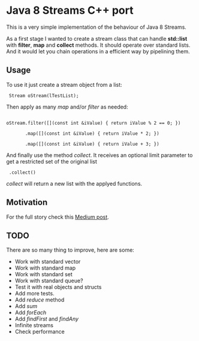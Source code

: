 # Java 8 Streams C++ port

This is a very simple implementation of the behaviour of Java 8 Streams.

As a first stage I wanted to create a stream class that can handle **std::list** with **filter**, **map** and **collect** methods. It should operate over standard lists. And it would let you chain operations in a efficient way by pipelining them.

## Usage

To use it just create a stream object from a list:

<code> Stream<int> oStream(lTestList); </code>

Then apply as many *map* and/or *filter* as needed:

<code> 
oStream.filter([](const int &iValue) { return iValue % 2 == 0; })<br>
       .map([](const int &iValue) { return iValue * 2; })<br>
       .map([](const int &iValue) { return iValue + 3; })
</code>

And finally use the method *collect*. It receives an optional limit parameter to get a restricted set of the original list

<code> .collect()</code>

*collect* will return a new list with the applyed functions.

## Motivation

For the full story check this [Medium post](https://medium.com/@lopez.fernando.damian/la-biblioteca-no-levanta-b536a8e53529#.9hp7uvvrv).

## TODO

There are so many thing to improve, here are some:

* Work with standard vector
* Work with standard map
* Work with standard set
* Work with standard queue?
* Test it with real objects and structs
* Add more tests.
* Add *reduce* method
* Add *sum*
* Add *forEach*
* Add *findFirst* and *findAny*
* Infinite streams
* Check performance

